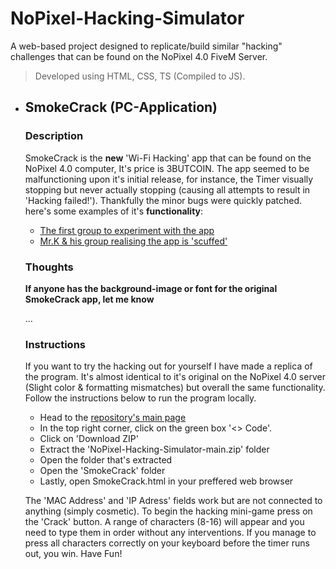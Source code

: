 # NoPixel-Hacking-Simulator
 A web-based project designed to replicate/build similar "hacking" challenges that can be found on the NoPixel 4.0 FiveM Server. 
 > Developed using HTML, CSS, TS (Compiled to JS).

- ## SmokeCrack (PC-Application)
  ### Description
  SmokeCrack is the **new** 'Wi-Fi Hacking' app that can be found on the NoPixel 4.0 computer, It's price is 3BUTCOIN. The app seemed to be malfunctioning upon it's initial release, for instance, the Timer visually stopping but never actually stopping (causing all attempts to result in 'Hacking failed!'). Thankfully the minor bugs were quickly patched. here's some examples of it's __functionality__:
  - [The first group to experiment with the app](https://www.youtube.com/watch?v=n9G7aPbJMT4&ab_channel=NoPixelClips)
  - [Mr.K & his group realising the app is 'scuffed'](https://www.youtube.com/watch?v=TvhRpxT-XmA&ab_channel=LordKebunClips)

  ### Thoughts
  __If anyone has the background-image or font for the original SmokeCrack app, let me know__

  ...
  
  ### Instructions
  If you want to try the hacking out for yourself I have made a replica of the program. It's almost identical to it's original on the NoPixel 4.0 server (Slight color & formatting mismatches) but overall the same functionality. Follow the instructions below to run the program locally.
  - Head to the [repository's main page](https://github.com/MaximilianAdF/NoPixel-Hacking-Simulator)
  - In the top right corner, click on the green box '<> Code'.
  - Click on 'Download ZIP'
  - Extract the 'NoPixel-Hacking-Simulator-main.zip' folder
  - Open the folder that's extracted
  - Open the 'SmokeCrack' folder
  - Lastly, open SmokeCrack.html in your preffered web browser
  
  The 'MAC Address' and 'IP Adress' fields work but are not connected to anything (simply cosmetic). To begin the hacking mini-game press on the 'Crack' button. A range of characters (8-16) will appear and you need to type them in order without any interventions. If you manage to press all characters correctly on your keyboard before the timer runs out, you win. Have Fun!
  
